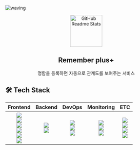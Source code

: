 ![waving](https://capsule-render.vercel.app/api?type=&height=200&text=Waving!&fontAlign=80&fontAlignY=40&color=gradient)

<p align="center">
 <img width="100px" src="https://res.cloudinary.com/anuraghazra/image/upload/v1594908242/logo_ccswme.svg" align="center" alt="GitHub Readme Stats" />
 <h2 align="center">Remember plus+</h2>
 <p align="center">명함을 등록하면 자동으로 관계도를 보여주는 서비스</p>
</p>

## 🛠️ Tech Stack
| Frontend | Backend | DevOps | Monitoring |  ETC |
|:--------:|:-------:|:------:|:----------:|:----:|
|<img src="https://img.shields.io/badge/React-61DAFB?style=flat&logo=React&logoColor=white"/><br><img src="https://img.shields.io/badge/HTML5-E34F26?style=flat&logo=HTML5&logoColor=white" /><br><img src="https://img.shields.io/badge/CSS3-1572B6?style=flat&logo=CSS3&logoColor=white" /><br><img src="https://img.shields.io/badge/TypeScript-3178C6?style=flat&logo=TypeScript&logoColor=white"/><br><img src="https://img.shields.io/badge/D3.js-F9A03C?style=flat&logo=D3.jst&logoColor=white"/><br><img src="https://img.shields.io/badge/Three.js-000000?style=flat&logo=Three.js&logoColor=white"/>|<img src="https://img.shields.io/badge/Django-092E20?style=flat&logo=Django&logoColor=white" /><br><img src="https://img.shields.io/badge/Neo4j-4581C3?style=flat&logo=Neo4j&logoColor=white" />|<img src="https://img.shields.io/badge/Docker-2496ED?style=flat&logo=Docker&logoColor=white"/><br><img src="https://img.shields.io/badge/NGINX-009639?style=flat&logo=NGINX&logoColor=white"/><br><img src="https://img.shields.io/badge/Amazon EC2-FF9900?style=flat&logo=Amazon EC2&logoColor=white"/>|<img src="https://img.shields.io/badge/Grafana-F46800?style=flat&logo=Grafana&logoColor=white"/><br><img src="https://img.shields.io/badge/Prometheus-E6522C?style=flat&logo=Prometheus&logoColor=white"/><br><img src="https://img.shields.io/badge/-Google%20Analytics-%23FFBB00?logo=Google%20Analytics"/>|<img src="https://img.shields.io/badge/Slack-4A154B?style=flat&logo=Slack&logoColor=white"/><br><img src="https://img.shields.io/badge/Notion-000000?style=flat&logo=Notion&logoColor=white"/><br><img src="https://img.shields.io/badge/Postman-FF6C37?style=flat&logo=Postman&logoColor=white"/><br><img src="https://img.shields.io/badge/Swagger-85EA2D?style=flat&logo=Swagger&logoColor=white"/>
